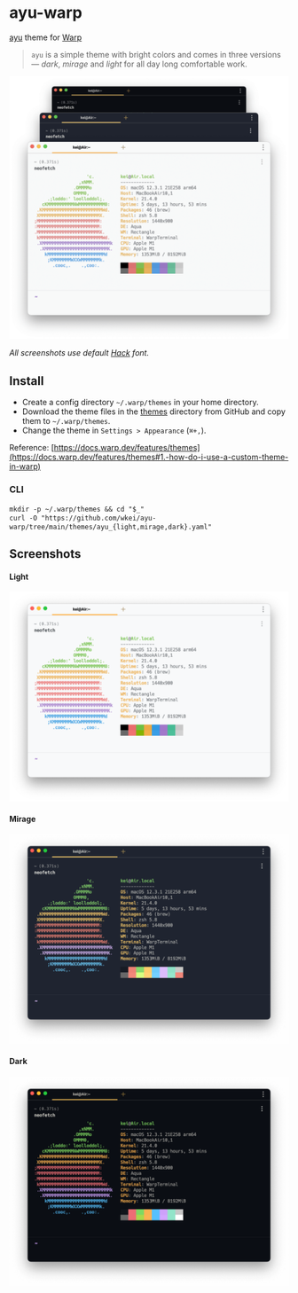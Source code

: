 # ayu-warp

[ayu](https://github.com/dempfi/ayu) theme for [Warp](https://github.com/warpdotdev/Warp)

> `ayu` is a simple theme with bright colors and comes in three versions — _dark_, _mirage_ and _light_ for all day long comfortable work.

![ayu](./images/hero.png)

_All screenshots use default [Hack](https://sourcefoundry.org/hack) font._

## Install

- Create a config directory `~/.warp/themes` in your home directory.
- Download the theme files in the [themes](https://github.com/wkei/ayu-warp/tree/main/themes) directory from GitHub and copy them to `~/.warp/themes`.
- Change the theme in `Settings > Appearance` (`⌘+,`).

Reference: [https://docs.warp.dev/features/themes](https://docs.warp.dev/features/themes#1.-how-do-i-use-a-custom-theme-in-warp)

### CLI

```
mkdir -p ~/.warp/themes && cd "$_"
curl -O "https://github.com/wkei/ayu-warp/tree/main/themes/ayu_{light,mirage,dark}.yaml"
```

## Screenshots

#### Light

![ayu light](./images/ayu_light.png)

#### Mirage

![ayu mirage](./images/ayu_mirage.png)

#### Dark

![ayu dark](./images/ayu_dark.png)


